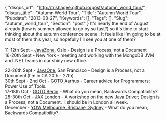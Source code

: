 {
 "disqus_url" : "http://trishagee.github.io/post/autumn_world_tour/",
 "disqus_title" : "Autumn World Tour",
 "Title": "Autumn World Tour",
 "Pubdate": "2013-08-27",
 "Keywords": [],
 "Tags": [],
 "Slug": "autumn_world_tour",
 "Section": "post"
}
It's nearly the end of August already (how is summer allowed to go by so fast?) so it's time to start thinking about the autumn conference scene. &nbsp;It feels like I'm going to be at most of them this year, so hopefully I'll see you at one of them?<br /><br />11-12th Sept -&nbsp;<a href="http://jz13.java.no/presentation.html?id=d87f23dd">JavaZone</a>, Oslo - Design is a Process, not a Document<br />16-20th Sept - New York - meeting and working with the MongoDB JVM and .NET teams in our shiny new office.<br /><div>22-26th Sept -&nbsp;<a href="https://oracleus.activeevents.com/2013/connect/sessionDetail.ww?SESSION_ID=2056&amp;tclass=popup#.UhxAQSCzQmQ.twitter">JavaOne</a>, San Francisco - Design is a Process, not a Document (I'm in CA 20th - 27th)<br />30th Sept - 2nd Oct -&nbsp;<a href="http://gotocon.com/aarhus-2013/speaker/Trisha+Gee">GOTO Aarhus</a>&nbsp;- Career advice for Programmers; Power Use of Tools.<br />17-18th Oct -&nbsp;<a href="http://gotocon.com/berlin-2013/presentation/What%20do%20you%20mean,%20backwards%20compatibility?">GOTO Berlin</a>&nbsp;- What do you mean, Backwards Compatibility?<br />28-30th Oct -&nbsp;<a href="http://jaxlondon.com/speakers/trisha-gee">JAX London</a>&nbsp;- A workshop on the <a href="http://blog.mongodb.org/post/58136652766/the-mongodb-java-driver-3-0">new Java Driver</a>; Design is a Process, not a Document. &nbsp;I should be in London all week.<br />December -&nbsp;<a href="http://yowconference.com.au/speakers/">YOW Melbourne, Brisbane, Sydney</a>&nbsp;- What do you mean, Backwards Compatibility?<br /><div></div></div>

